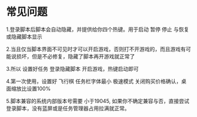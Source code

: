 # 常见问题

1.登录脚本后脚本会自动隐藏，并提供给你四个热键。用于启动 暂停 停止 与恢复或隐藏脚本显示

2.当且仅当脚本界面不可见时才可以开启游戏，否则打不开游戏的，而且游戏有可能说损坏，但是不必修复，隐藏了脚本再开游戏就正常了

3.所以 设置好任务  登录隐藏脚本 开启游戏，热键启动即可

4.第一次使用，设置好 飞行棋  任务栏字体最小  极速模式  关闭购买价格确认，桌面缩放比设置100%

5.脚本兼容的系统内部版本号需要 小于19045, 如果你不确定兼容与否，直接尝试登录脚本，没有蓝屏或是任务管理器占用拉满就正常。